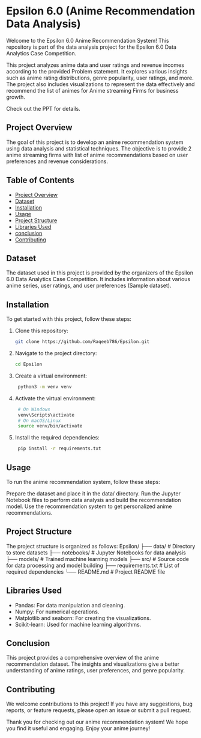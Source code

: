 # Epsilon 6.0 (Anime Recommendation Data Analysis)

Welcome to the Epsilon 6.0 Anime Recommendation System! This repository is part of the data analysis project for the Epsilon 6.0 Data Analytics Case Competition.

This project analyzes anime data and user ratings and revenue incomes according to the provided Problem statement. It explores various insights such as anime rating distributions, genre popularity, user ratings, and more. The project also includes visualizations to represent the data effectively and recommend the list of animes for Anime streaming Firms for business growth.

Check out the PPT for details.

## Project Overview
The goal of this project is to develop an anime recommendation system using data analysis and statistical techniques. The objective is to provide 2 anime streaming firms with list of anime recommendations based on user preferences and revenue considerations.

## Table of Contents
- [Project Overview](#project-overview)
- [Dataset](#dataset)
- [Installation](#installation)
- [Usage](#usage)
- [Project Structure](#project-structure)
- [Libraries Used](#Libraries-Used)
- [conclusion](#Conclusion)
- [Contributing](#contributing)

## Dataset
The dataset used in this project is provided by the organizers of the Epsilon 6.0 Data Analytics Case Competition. It includes information about various anime series, user ratings, and user preferences (Sample dataset).

## Installation
To get started with this project, follow these steps:

1. Clone this repository:
   ```bash
   git clone https://github.com/Raqeeb786/Epsilon.git
2. Navigate to the project directory:
    ```bash
    cd Epsilon
3. Create a virtual environment:
   ```bash
    python3 -m venv venv
4. Activate the virtual environment:
   ```bash
    # On Windows
    venv\Scripts\activate
    # On macOS/Linux
    source venv/bin/activate
5. Install the required dependencies:
   ```bash
    pip install -r requirements.txt

## Usage
To run the anime recommendation system, follow these steps:

Prepare the dataset and place it in the data/ directory.
Run the Jupyter Notebook files to perform data analysis and build the recommendation model.
Use the recommendation system to get personalized anime recommendations.

## Project Structure
The project structure is organized as follows:
Epsilon/
├── data/                   # Directory to store datasets
├── notebooks/              # Jupyter Notebooks for data analysis
├── models/                 # Trained machine learning models
├── src/                    # Source code for data processing and model building
├── requirements.txt        # List of required dependencies
└── README.md               # Project README file

## Libraries Used
- Pandas: For data manipulation and cleaning.
- Numpy: For numerical operations.
- Matplotlib and seaborn: For creating the visualizations.
- Scikit-learn: Used for machine learning algorithms.

## Conclusion
This project provides a comprehensive overview of the anime recommendation dataset. The insights and visualizations give a better understanding of anime ratings, user preferences, and genre popularity.


## Contributing
We welcome contributions to this project! If you have any suggestions, bug reports, or feature requests, please open an issue or submit a pull request.

Thank you for checking out our anime recommendation system! We hope you find it useful and engaging. Enjoy your anime journey!
